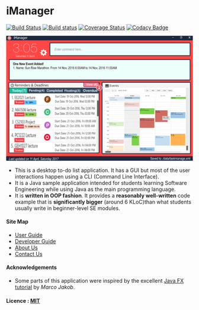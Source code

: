 # iManager

[![Build Status](https://travis-ci.org/CS2103JAN2017-F14-B3/main.svg?branch=master)](https://travis-ci.org/CS2103JAN2017-F14-B3/main)
[![Build status](https://ci.appveyor.com/api/projects/status/3boko2x2vr5cc3w2?svg=true)](https://ci.appveyor.com/project/damithc/addressbook-level4)
[![Coverage Status](https://coveralls.io/repos/github/CS2103JAN2017-F14-B3/main/badge.svg?branch=master)](https://coveralls.io/github/CS2103JAN2017-F14-B3/main?branch=master)
[![Codacy Badge](https://api.codacy.com/project/badge/Grade/fc0b7775cf7f4fdeaf08776f3d8e364a)](https://www.codacy.com/app/damith/addressbook-level4?utm_source=github.com&amp;utm_medium=referral&amp;utm_content=se-edu/addressbook-level4&amp;utm_campaign=Badge_Grade)

<img src="docs/images/UIOverview.png" width="600"><br>

* This is a desktop to-do list application. It has a GUI but most of the user interactions happen using
  a CLI (Command Line Interface).
* It is a Java sample application intended for students learning Software Engineering while using Java as
  the main programming language.
* It is **written in OOP fashion**. It provides a **reasonably well-written** code example that is
  **significantly bigger** (around 6 KLoC)than what students usually write in beginner-level SE modules.


#### Site Map
* [User Guide](docs/UserGuide.md)
* [Developer Guide](docs/DeveloperGuide.md)
* [About Us](docs/AboutUs.md)
* [Contact Us](docs/ContactUs.md)


#### Acknowledgements

* Some parts of this application were inspired by the excellent
  [Java FX tutorial](http://code.makery.ch/library/javafx-8-tutorial/) by *Marco Jakob*.


#### Licence : [MIT](LICENSE)
